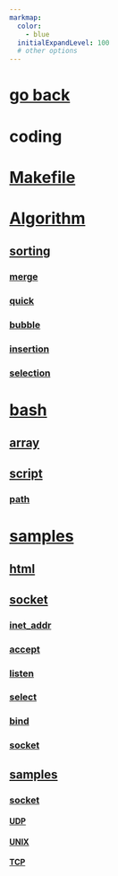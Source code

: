 ```yaml
---
markmap:
  color:
    - blue
  initialExpandLevel: 100
  # other options
---
```


# [go back](../index.html)
# coding
# [Makefile](Makefile/index.html)
# [Algorithm](Algorithm/index.html)
## [sorting](Algorithm/sorting/index.html)
### [merge](Algorithm/sorting/merge/index.html)
### [quick](Algorithm/sorting/quick/index.html)
### [bubble](Algorithm/sorting/bubble/index.html)
### [insertion](Algorithm/sorting/insertion/index.html)
### [selection](Algorithm/sorting/selection/index.html)
# [bash](bash/index.html)
## [array](bash/array/index.html)
## [script](bash/script/index.html)
### [path](bash/script/path/index.html)
# [samples](samples/index.html)
## [html](samples/html/index.html)
## [socket](samples/socket/index.html)
### [inet_addr](samples/socket/inet_addr/index.html)
### [accept](samples/socket/accept/index.html)
### [listen](samples/socket/listen/index.html)
### [select](samples/socket/select/index.html)
### [bind](samples/socket/bind/index.html)
### [socket](samples/socket/socket/index.html)
## [samples](C/samples/index.html)
### [socket](C/samples/socket/index.html)
#### [UDP](C/samples/socket/UDP/index.html)
#### [UNIX](C/samples/socket/UNIX/index.html)
#### [TCP](C/samples/socket/TCP/index.html)
